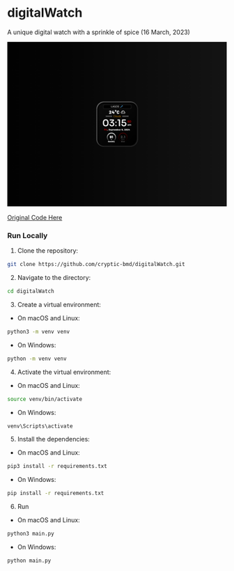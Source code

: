 # digitalWatch

 A unique digital watch with a sprinkle of spice (16 March, 2023)

![digitalWatch](static/images/screenshot.png)

<!-- **[Original Code Here](https://www.sololearn.com/en/compiler-playground/WcWtAWq05TaB)** -->
<bold><a href="https://www.sololearn.com/en/compiler-playground/WcWtAWq05TaB?ref=app" target="_blank">Original Code Here</a></bold>

### Run Locally

1. Clone the repository:

```bash
git clone https://github.com/cryptic-bmd/digitalWatch.git
```

2. Navigate to the directory:

```bash
cd digitalWatch
```

3. Create a virtual environment:

-   On macOS and Linux:

```bash
python3 -m venv venv
```

-   On Windows:

```bash
python -m venv venv
```

4. Activate the virtual environment:

-   On macOS and Linux:

```bash
source venv/bin/activate
```

-   On Windows:

```bash
venv\Scripts\activate
```

5. Install the dependencies:

-   On macOS and Linux:

```bash
pip3 install -r requirements.txt
```

-   On Windows:

```bash
pip install -r requirements.txt
```

6. Run

-   On macOS and Linux:

```bash
python3 main.py
```

-   On Windows:

```bash
python main.py
```

